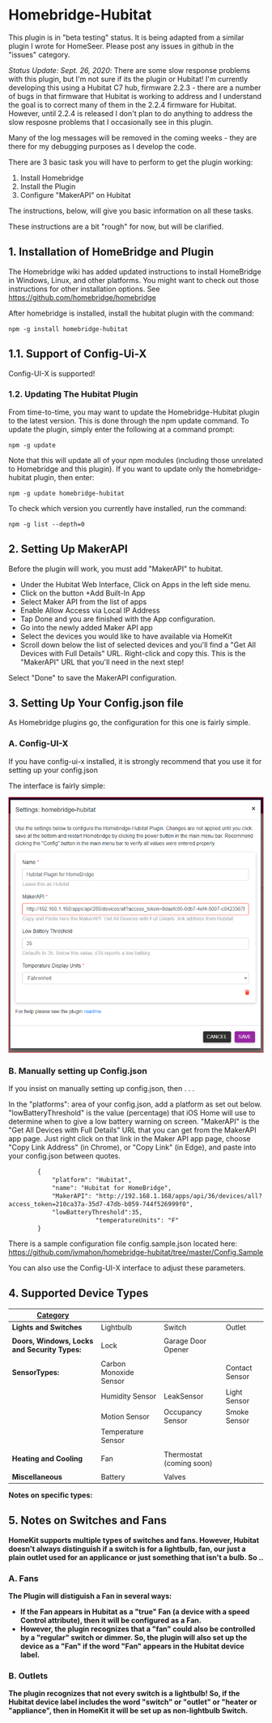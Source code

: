 # Homebridge-Hubitat


This plugin is in "beta testing" status. It is being adapted from a similar plugin I wrote for HomeSeer. Please post any issues in github in the "issues" category. 

*Status Update: Sept. 26, 2020*: There are some slow response problems with this plugin, but I'm not sure if its the plugin or Hubitat! I'm currently developing this using a Hubitat C7 hub, firmware 2.2.3 - there are a number of bugs in that firmware that Hubitat is working to address and I understand the goal is to correct many of them in the 2.2.4 firmware for Hubitat. However, until 2.2.4 is released I don't plan to do anything to address the slow resposne problems that I occasionally see in this plugin.

Many of the log messages will be removed in the coming weeks - they are there for my debugging purposes as I develop the code.

There are 3 basic task you will have to perform to get the plugin working:
1. Install Homebridge
2. Install the Plugin
3. Configure "MakerAPI" on Hubitat

The instructions, below, will give you basic information on all these tasks.

These instructions are a bit "rough" for now, but will be clarified.


## 1. Installation of HomeBridge and Plugin

The Homebridge wiki has added updated instructions to install HomeBridge in Windows, Linux, and other platforms. You might want to check out those instructions for other installation options. See https://github.com/homebridge/homebridge

After homebridge is installed, install the hubitat plugin with the command:
`````
npm -g install homebridge-hubitat
`````

## 1.1. Support of Config-Ui-X
Config-UI-X is supported!


### 1.2. Updating The Hubitat Plugin
From time-to-time, you may want to update the Homebridge-Hubitat plugin to the latest version. This is done through the npm update command. To update the plugin, simply enter the following at a command prompt:
`````
npm -g update
`````
Note that this will update all of your npm modules (including those unrelated to Homebridge and this plugin). If you want to update only the homebridge-hubitat plugin, then enter:
`````
npm -g update homebridge-hubitat
`````

To check which version you currently have installed, run the command:
`````
npm -g list --depth=0
`````

## 2. Setting Up MakerAPI

Before the plugin will work, you must add "MakerAPI" to hubitat.

* Under the Hubitat Web Interface, Click on Apps in the left side menu.
* Click on the button +Add Built-In App
* Select Maker API from the list of apps
* Enable Allow Access via Local IP Address
* Tap Done and you are finished with the App configuration.
* Go into the newly added Maker API app
* Select the devices you would like to have available via HomeKit
* Scroll down below the list of selected devices and you'll find a "Get All Devices with Full Details" URL. Right-click and copy this. This is the "MakerAPI" URL that you'll need in the next step!

Select "Done" to save the MakerAPI configuration.

## 3. Setting Up Your Config.json file

As Homebridge plugins go, the configuration for this one is fairly simple. 

### A. Config-UI-X
If you have config-ui-x installed, it is strongly recommend that you use it for setting up your config.json

The interface is fairly simple:

![](./docs/Config-UI-X-Settings.PNG)


### B. Manually setting up Config.json

If you insist on manually setting up config.json, then . . .

In the "platforms": area of your config.json, add a platform as set out below.
"lowBatteryThreshold" is the value (percentage) that iOS Home will use to determine when to give a low battery warning on screen.
"MakerAPI" is the "Get All Devices with Full Details" URL that you can get from the MakerAPI app page. Just right click on that link in the Maker API app page, choose "Copy Link Address" (in Chrome), or "Copy Link" (in Edge), and paste into your config.json between quotes. 


`````
		{
			"platform": "Hubitat",              
			"name": "Hubitat for HomeBridge", 
			"MakerAPI": "http://192.168.1.168/apps/api/36/devices/all?access_token=210ca37a-35d7-47db-b059-744f526999f0",
			"lowBatteryThreshold":35,
                        "temperatureUnits": "F"
		}
`````
There is a sample configuration file config.sample.json located here: https://github.com/jvmahon/homebridge-hubitat/tree/master/Config.Sample

You can also use the Config-UI-X interface to adjust these parameters.

## 4. Supported Device Types

| <u>Category                                  	|                      	|                     	|                  	|
|-------------------------------------------	|----------------------	|---------------------	|------------------	|
| <b>Lights and Switches                       	| Lightbulb            	| Switch              	| Outlet           	|
| | | |
| <b>Doors, Windows, Locks and Security Types: 	| Lock                 	| Garage Door Opener                 	| 	|
| | | |
| <b>SensorTypes:                              	| Carbon Monoxide Sensor 	|  	| Contact Sensor    	|
|                                           	| Humidity Sensor       	| LeakSensor          	| Light Sensor      	|
|                                           	| Motion Sensor         	| Occupancy Sensor     	| Smoke Sensor      	|
|                                           	| Temperature Sensor     |                     	|                  	|
| | | |
| <b>Heating and Cooling                       	| Fan            	|   Thermostat (coming soon)  	|                  	|
| | | |
| <b>Miscellaneous                             	|  Battery             	|    Valves                 	|                  	|

<b>Notes on specific types:


## 5. Notes on Switches and Fans

HomeKit supports multiple types of switches and fans. However, Hubitat doesn't always distinguish if a switch is for a lightbulb, fan, our just a plain outlet used for an applicance or just something that isn't a bulb. So ..

### A. Fans

The Plugin will distiguish a Fan in several ways:

* If the Fan appears in Hubitat as a "true" Fan (a device with a speed Control attribute), then it will be configured as a Fan.
* However, the plugin recognizes that a "fan" could also be controlled by a "regular" switch or dimmer. So, the plugin will also set up the device as a "Fan" if the word "Fan" appears in the Hubitat device label.

### B. Outlets

The plugin recognizes that not every switch is a lightbulb!  So, if the Hubitat device label includes the word "switch" or "outlet" or "heater or "appliance", then in HomeKit it will be set up as non-lightbulb Switch.

